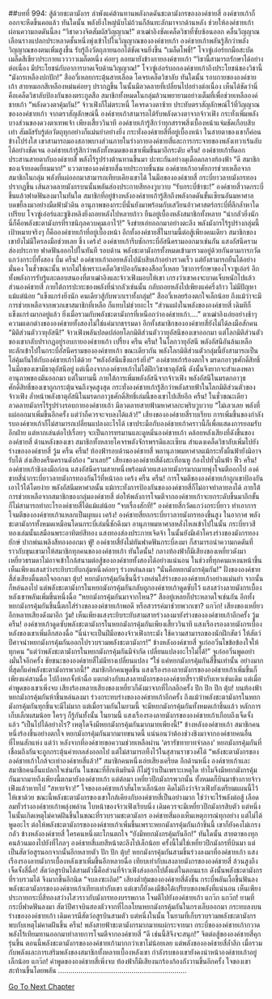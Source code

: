 ##บทที่ 994: สู้ด้วยชะตามังกร
ลำพังแค่ต้านทานพลังกดดันชะตามังกรขององค์ชายสี่ องค์ชายเก้าก็ออกจะหืดขึ้นคอแล้ว
ทันใดนั้น พลังยิ่งใหญ่นับไม่ถ้วนก็ล้นทะลักมาจากด้านหลัง ช่วยให้องค์ชายเก้าผ่อนความกดดันนี้ลง
“วิชาดวงจิตสัมผัสวิญญาณ!”
ตาเฒ่าอิงซัดเคล็ดวิชาที่ซับซ้อนออก คลื่นวิญญาณเลือนรางแปลกประหลาดชั้นหนึ่งพุ่งเข้าไปในวิญญาณขององค์ชายเก้า
องค์ชายเก้าพลันรู้สึกว่าพลังวิญญาณของตนเพิ่มสูงขึ้น รับรู้ถึงวัตถุภายนอกได้ชัดเจนยิ่งขึ้น
“เมล็ดโพธิ์!”
โจวซู่เอ๋อร์ยกมือสะบัด เมล็ดสีเขียวประกายแวววาวเมล็ดหนึ่ง ค่อยๆ ลอยมายังข้างกายองค์ชายเก้า
“วิชานี้สามารถรักษาได้อย่างต่อเนื่อง มีประโยชน์กับอาการบาดเจ็บด้านวิญญาณ!”
โจวซู่เอ๋อร์บอกองค์ชายเก้าถึงประโยชน์ของวิชานี้
“มังกรเหลืองปกปัก!”
สืออวี่เหลยกระตุ้นสายเลือด โคจรเคล็ดวิชาลับ
ทันใดนั้น รอบกายขององค์ชายเก้า สายหมอกสีเหลืองหม่นค่อยๆ ปรากฏขึ้น ในนั้นมีลวดลายที่เปลี่ยนไปอย่างต่อเนื่อง
เห็นได้ชัดว่านี่คือเคล็ดวิชาลับป้องกันของตระกูลสือ
สมาชิกทั้งหมดในกลุ่มล้วนพยายามอย่างเต็มที่เพื่อช่วยเหลือองค์ชายเก้า
“พลังดวงตาคุ้มกัน!”
จ้าวเฟิงก็ไม่ตระหนี่ โคจรดวงตาซ้าย ประทับตราสัญลักษณ์ไว้ที่วิญญาณขององค์ชายเก้า
จากตราสัญลักษณ์นี้ องค์ชายเก้าสามารถได้รับพลังดวงตาจากจ้าวเฟิง กระทั่งเพิ่มพลังบางส่วนของดวงตาเทพเจ้า
เพียงเสี้ยววินาที องค์ชายเก้ารู้สึกว่าทุกสรรพสิ่งเบื้องหน้าแจ่มชัดเกือบสิบเท่า สัมผัสรับรู้ต่อวัตถุทุกอย่างก็แม่นยำอย่างยิ่ง
กระทั่งองค์ชายสี่ที่อยู่เบื้องหน้า ในสายตาของเขาก็ค่อนข้างโปร่งใส เขาสามารถมองสภาพบางส่วนภายในร่างกายองค์ชายสี่และการกระจายของพลังเทวาเร้นลับได้อย่างชัดเจน
องค์ชายเก้ารู้สึกว่าพลังทั้งหมดของเขาเพิ่มขึ้นมาอีกระดับ
ครืน!
องค์ชายเก้ายืดอก ประสานสายตากับองค์ชายสี่
พลังไร้รูปร่างต้านทานขึ้นมา ปะทะกันอย่างดุเดือดกลางท้องฟ้า
“ดี สมาชิกของเจ้ายอดเยี่ยมมาก!”
แววตาขององค์ชายสี่ฉายประกายชื่นชม
องค์ชายเก้าอาศัยการช่วยเหลือจากสมาชิกในกลุ่ม พลังที่แผ่ออกมาสามารถเทียบเคียงเขาได้
ในมือขององค์ชายสี่ กระบี่ยาวลายมังกรทองปรากฏขึ้น เส้นลวดลายมังกรบนนั้นพลันส่องประกายสีทองวูบวาบ
“รับกระบี่ข้าซะ!”
องค์ชายสี่วาดกระบี่ขึ้นแล้วฟาดฟันลงมาในทันใด
สมาชิกที่อยู่ข้างหลังองค์ชายเก้ารู้สึกถึงพลังกดดันขั้นเซียนอันมหาศาล บดขยี้ลงมาอย่างมืดฟ้ามัวดิน
อานุภาพของกระบี่นั่นยังมาพร้อมกับเสวียนอ้าวศาสตร์กระบี่ที่ลึกล้ำหาใดเปรียบ
โจวซู่เอ๋อร์และซูชิงหลิงยิ่งถอยหลังไปหลายก้าว ยืนอยู่เบื้องหลังสมาชิกทั้งหลาย
“น่ากลัวยิ่งนัก นี่ก็คือพลังชะตามังกรที่ราชนิกุลควบคุมเอาไว้!”
จิงข่ายเอ่ยออกมาอย่างตะลึง
พลังมังกรไร้รูปร่างกลุ่มนี้ เป้าหมายจริงๆ ก็คือองค์ชายเก้าที่อยู่เบื้องหน้า
อีกทั้งองค์ชายสี่ในยามนี้ต่อสู้เพียงคนเดียว สมาชิกของเขายังไม่มีใครลงมือช่วยเลย
ชิ้ง เคร้ง!
องค์ชายเก้ารีบชักกระบี่อัสนีครามออกมาเช่นกัน แสงอัสนีครามส่องประกาย ฟาดฟันออกไปในทันที
รอบด้าน พลังชะตามังกรทั้งหมดเข้ามารวมอยู่ด้วยกันตามการกวัดแกว่งกระบี่ทั้งสอง
บึ้ม ครืน!
องค์ชายเก้าถอยหลังไปนับสิบเก้าอย่างรวดเร็ว แต่ยังสามารถยืนได้อย่างมั่นคง
ในชั่วขณะนั้น หากไม่ใช่เพราะเคล็ดวิชาป้องกันของสืออวี่เหลย วิชาการรักษาของโจวซูเอ๋อร์ อีกทั้งพลังการรับรู้และตอบสนองที่ตาเฒ่าอิงและจ้าวเฟิงมอบให้เขา เกรงว่าเขาคงจะบาดเจ็บหนักไปแล้ว
ส่วนองค์ชายสี่ ภายใต้การปะทะของพลังที่น่ากลัวเช่นนั้น กลับถอยหลังไปเพียงแค่ครึ่งก้าว ไม่มีปัญหาแม้แต่น้อย
“แข็งแกร่งยิ่งนัก คนเดียวสู้กับพวกเราทั้งกลุ่ม!”
สืออวี่เหลยร้องตกใจเล็กน้อย ถึงแม้ว่าจะมีการช่วยเหลือจากพวกเขาสมาชิกที่เหลือ ก็แทบไม่ช่วยอะไร
“ส่วนแฝงในพลังขององค์ชายสี่ เดิมทีก็แข็งแกร่งมากอยู่แล้ว ยิ่งเมื่อรวมกับพลังชะตามังกรที่เหนือกว่าองค์ชายเก้า....”
ตาเฒ่าอิงเอ่ยอย่างช้าๆ ความแตกต่างขององค์ชายทั้งสองไม่ใช่แค่มากธรรมดา
อีกทั้งสมาชิกขององค์ชายสี่ยังไม่ได้ลงมือสักคน
“มิติส่วนตัววายุอัสนี!”
จ้าวเฟิงพลันปลดปล่อยโลกมิติส่วนตัววายุอัสนีของเขาออกมา
แต่โลกมิติส่วนตัวของเขากลับปรากฏอยู่รอบกายองค์ชายเก้า
เปรี้ยง ครืน ครืน!
ในโลกวายุอัสนี พลังอัสนีอันล้นเหลือทะลักเข้าไปในกระบี่อัสนีครามขององค์ชายเก้า
ขณะเดียวกัน พลังโลกมิติส่วนตัวกลุ่มนี้ยังสามารถเป็นโล่คุ้มกันให้กับองค์ชายเก้าได้ด้วย
“พลังอัสนีแข็งแกร่งยิ่ง!”
องค์ชายเก้าร้องตกใจ
มรดกอาวุธศักดิ์สิทธิ์ในมือของเขามีธาตุอัสนีอยู่ แต่เนื่องจากองค์ชายเก้าไม่ได้ฝึกวิชาธาตุอัสนี ดังนั้นจึงยากจะสำแดงพลาอานุภาพของมันออกมา
แต่ในยามนี้ ภายใต้การเพิ่มพลังอัสนีจากจ้าวเฟิง พลังอัสนีในมรดกอาวุธศักดิ์สิทธิ์ของเขาถูกกระตุ้นจนถึงจุดสูงสุด
กระทั่งองค์ชายเก้ารู้สึกว่าพลังสายฟ้าในโลกมิติส่วนตัวของจ้าวเฟิง ล้ำหน้าพลังธาตุอัสนีในมรดกอาวุธศักดิ์สิทธิ์เล่มนี้ของเขาไปเสียอีก
ครืน!
ในชั่วขณะเดียว ลวดลายมังกรไร้รูปร่างรอบกายองค์ชายเก้า มีลวดลายสายฟ้ามหาศาลกะพริบวูบวาบ
“ไม่เลวเลย พลังที่แผ่ออกมาเพิ่มขึ้นอีกครั้ง แต่ว่าก็ควรจะจบลงได้แล้ว!”
เสียงขององค์ชายสี่ราบเรียบ การเพิ่มขึ้นของกำลังรบองค์ชายเก้าก็ไม่สามารถเปลี่ยนแปลงอะไรได้
เขาประมือกับองค์ชายเก้าคราวนี้ก็เพื่อแสดงการยอมรับอีกฝ่าย แต่หากเล่นต่อไปเรื่อยๆ จะเป็นการทรมานและดูหมิ่นองค์ชายเก้า
คล้อยหลังเสียงที่ดังขึ้นขององค์ชายสี่ ด้านหลังของเขา สมาชิกทั้งหลายโคจรพลังจักรพรรดิและเซียน สำแดงเคล็ดวิชาลับเพิ่มไปยังร่างขององค์ชายสี่
วู้ม ครืน ครืน!
ท้องฟ้ารอบด้านองค์ชายสี่ พลานุภาพมหาศาลแม้กระทั่งผืนฟ้ายังมิอาจรับได้ ส่งเสียงครืนครานดังก้อง
“มาเลย!”
เสียงขององค์ชายสี่ดังสะเทือนหู ก้องไปทั่วผืนฟ้า
ฟิ้ว ครืน!
องค์ชายเก้าชิงลงมือก่อน แสงอัสนีครามสายหนึ่งพร้อมด้วยแสงลายมังกรมากมายพุ่งโจมตีออกไป
องค์ชายสี่นำกระบี่ยาวลายมังกรทองกันไว้ที่หน้าอก
เคร้ง ครืน ครืน!
การโจมตีขององค์ชายเก้าถูกเขาป้องกันเอาไว้ได้โดยง่าย
พลังอัสนีมหาศาลนั้น แม้กระทั่งการป้องกันขององค์ชายสี่ก็ไม่อาจทำลายลงได้
ภายใต้การช่วยเหลือจากสมาชิกของกลุ่มองค์ชายสี่ ต่อให้พลังการโจมตีจากองค์ชายเก้าจะยกระดับขึ้นมาอีกขั้น ก็ไม่สามารถทำอะไรองค์ชายสี่ได้แม้แต่น้อย
“จบเรื่องสักที!”
องค์ชายสี่กวัดแกว่งกระบี่ยาว ทำเอาการโจมตีขององค์ชายเก้าแหลกเป็นผุยผง
เคร้ง!
องค์ชายสี่ยกกระบี่ยาวลายมังกรทองขึ้นสูง ในอากาศ พลังชะตามังกรทั้งหมดเหมือนโดนกระบี่เล่มนี้ชักดึงมา อานุภาพมหาศาลหลั่งไหลเข้าไปในนั้น
กระบี่ยาวสีทองเล่มนั้นเสมือนพระอาทิตย์สีทอง แสงทองส่องประกายเจิดจ้า ในนั้นยังมีเค้าโครงร่างของมังกรทองยักษ์ ปากพ่นเพลิงสีทองออกมา
ฟู่!
องค์ชายสี่ยังไม่ทันฟาดฟันกระบี่ลงมา ก็สามารถนำความกดดันที่ราวกับขุนเขามาให้สมาชิกทุกคนขององค์ชายเก้า
ทันใดนั้น!
กลางท้องฟ้าก็มีเสียงของเหยี่ยวดังมา
เหยี่ยวธรมดาไม่อาจเข้าใกล้สนามต่อสู้ขององค์ชายทั้งสองได้อย่างแน่นอน
ในช่วงที่ทุกคนแหงนหน้าขึ้น เห็นเพียงแสงสว่างระยิบระยับกลุ่มหนึ่งค่อยๆ ร่วงหล่นลงมา
“นั่นคือหยกมังกรคุ้มกัน!”
ฝั่งขององค์ชายสี่ส่งเสียงตื่นตกใจออกมา
ตุ้บ!
หยกมังกรคุ้มกันชิ้นนี้ร่วงหล่นใส่ร่างขององค์ชายเก้าอย่างแม่นยำ จากนั้นก็หล่นลงไป
แต่พลังชะตามังกรในหยกมังกรคุ้มกันกลับถูกองค์ชายเก้าดูดซับไว้
แสงสว่างลายมังกรเบื้องหลังเขาพลันเพิ่มขึ้นหนึ่งฉื่อ
“หยกมังกรคุ้มกันมาจากไหน?”
สืออยู่เหลยก็ประหลาดใจเช่นกัน อีกทั้งหยกมังกรคุ้มกันชิ้นนี้ตกใส่ร่างขององค์ชายเก้าพอดี หรือสวรรค์มาช่วยพวกเขา?
แกว๊ก!
เสียงของเหยี่ยวอีกหลายเสียงดังมาอีก
วู้ม!
เห็นเพียงแสงระยิบระยับสามสายร่วงลงมายังร่างขององค์ชายเก้าอีกครั้ง
วู้ม ครืน!
องค์ชายเก้าดูดซับพลังชะตามังกรในหยกมังกรคุ้มกันเพียงเสี้ยววินาที แสงเรืองรองลายมังกรเบื้องหลังของเขาเพิ่มอีกสองฉื่อ
“นี่น่าจะเป็นฝีมือของจ้าวเฟิงกระมัง ใช้ความสามารถของนักฝึกสัตว์ ให้สัตว์ปีศาจนำหยกมังกรคุ้มกันออกไปรวบรวมพลังชะตามังกร!”
ข้างหลังองค์ชายสี่ จูเก๋ออวิ๋นไขข้อข้องใจให้ทุกคน
“แต่ว่าพลังชะตามังกรในหยกมังกรคุ้มกันมีจำกัด เปลี่ยนแปลงอะไรไม่ได้!”
จูเก๋ออวิ๋นพูดอย่างมั่นใจอีกครั้ง
ชัยชนะขององค์ชายสี่ไม่มีทางเปลี่ยนแปลง
“ใช่ แค่หยกมังกรคุ้มกันสี่ชิ้นเท่านั้น อย่างมากที่สุดก็แค่พลังชะตามังกรพวกนี้!”
สมาชิกอีกคนพูดขึ้น
แสงเรืองรองลายมังกรขององค์ชายเก้าเพิ่มขึ้นก็เพียงแค่สามฉื่อ ไปถึงหกจั้งห้าฉื่อ แตกต่างกับแสงลายมังกรขององค์ชายสี่ราวฟ้ากับเหวเช่นเดิม
แต่เมื่อคำพูดของเขาเพิ่งจบ
เสียงร้องหลายเสียงของเหยี่ยวก็ดังมาจากที่ไกลอีกครั้ง
ปึก ปึก ปึก ตุ้บ!
บนท้องฟ้า หยกมังกรคุ้มกันห้าชิ้นหล่นลงมา ร่วงกระทบร่างขององค์ชายเก้าอีกครั้ง
ถึงแม้ว่าพลังชะตามังกรในหยกมังกรคุ้มกันทุกชิ้นจะมีไม่มาก แต่เมื่อรวมกันในยามนี้ จะมีหยกมังกรคุ้มกันทั้งหมดเก้าชิ้นแล้ว
หลักการเก็บเล็กผสมน้อย ใครๆ ก็รู้กันทั้งนั้น
ในยามนี้ แสงเรืองรองลายมังกรขององค์ชายเก้าเกือบถึงเจ็ดจั้งแล้ว
“เป็นไปได้อย่างไร? เหตุใดจึงมีหยกมังกรคุ้มกันมากมายเพียงนี้!”
ข้างหลังองค์ชายเก้า สมาชิกคนหนึ่งร้องขึ้นอย่างตกใจ
หยกมังกรคุ้มกันมากมายขนาดนี้ แน่นอนว่าต้องช่วงชิงมาจากองค์ชายคนอื่นที่ไหนสักแห่ง
แต่ว่า หลังจากที่องค์ชายขอความช่วยเหลือผ่าน ‘ตรารัชทายาทจำลอง’ หยกมังกรคุ้มกันที่เชื่อมถึงกันจะถูกกระตุ้นค่ายกลส่งออกไป แต่ไม่สามารถทิ้งไว้ในสุสานราชวงศ์ได้
“พลังชะตามังกรขององค์ชายเก้าใกล้จะเท่าองค์ชายสี่แล้ว!”
สมาชิกคนหนึ่งเอ่ยเสียงเครียด
อีกด้านหนึ่ง
องค์ชายเก้าและสมาชิกคนอื่นแปลกใจเช่นกัน ในขณะที่ฮึกเหิมยินดี ก็ไม่รู้ว่าเป็นเพราะเหตุใด
ทำไมจึงมีหยกมังกรคุ้มกันมากมายถึงเพียงนี้ตกมายังองค์ชายเก้า
แต่ต่อมา เหยี่ยวปีกมังกรพวกนั้น ทั้งหมดก็บินมาข้างกายจ้าวเฟิงแล้วหายไป
“สหายจ้าว!”
ใจขององค์ชายเก้าสั่นไหวเล็กน้อย คิดไม่ถึงว่าจ้าวเฟิงยังเตรียมแผนนี้ไว้ให้เขาด้วย
ขณะนี้พลังชะตามังกรของเขาใกล้เคียงกับองค์ชายสี่เป็นอย่างมาก ใช่ว่าจะไร้พลังต่อสู้
เลือดลมทั่วร่างองค์ชายเก้าพลุ่งพล่าน
ใบหน้าของจ้าวเฟิงเรียบนิ่ง เดิมควรจะมีเหยี่ยวปีกมังกรสิบตัว แต่หนึ่งในนั้นเกิดเหตุไม่คาดฝันขึ้นในขณะที่รวบรวมชะตามังกร
องค์ชายสี่มองเห็นเหตุการณ์ทุกอย่าง แต่ไม่ได้พูดอะไร
ต่อให้พลังชะตามังกรขององค์ชายเก้าเพิ่มขึ้นเพราะหยกมังกรคุ้มกันเก้าชิ้นนี้ เขาก็ยังคงไม่เกรงกลัว
ข้างหลังองค์ชายสี่ ใครคนหนึ่งตะโกนตกใจ “ยังมีหยกมังกรคุ้มกันอีก!”
ทันใดนั้น สายตาของทุกคนล้วนมองไปยังที่ไกลๆ
องค์ชายสี่เผยสีหน้าตะลึงไปเล็กน้อย
ครั้งนี้ไม่ใช่เหยี่ยวปีกมังกรที่บินมา แต่เป็นสัตว์อสูรนอกจากนั้นอีกหลายตัว
ปัก ปัก ตุ้บ!
หยกมังกรคุ้มกันสามชิ้นร่วงลงมาที่องค์ชายเก้า แสงเรืองรองลายมังกรเบื้องหลังเขาเพิ่มขึ้นอีกหลายฉื่อ
เทียบเท่ากับแสงลายมังกรขององค์ชายสี่ ล้วนสูงถึงเจ็ดจั้งสี่ฉื่อ!
สัตว์อสูรบินได้สามตัวนี้คือส่วนที่จ้าวเฟิงส่งออกไปตั้งแต่ในตอนแรก ดังนั้นพลังชะตามังกรที่รวบรวมได้ จึงมากขึ้นอีกนิด
“จบลงซะเถิด!”
เสียงต่ำทุ้มขององค์ชายสี่ดังขึ้น กระบี่พลันเงื้อขึ้นฟันลง
พลังชะตามังกรขององค์ชายเก้าเทียบเท่ากับเขา
แต่เขาก็ยังคงมีข้อได้เปรียบของพลังที่แน่นอน
เห็นเพียงประกายกระบี่สีทองสว่างไสวราวกับมังกรทองบรรพกาล โจมตีไปยังองค์ชายเก้า
แกว๊ก แกว๊ก!
ยามที่กระบี่ฟาดฟันลงมา สัตว์ปีศาจบินสองตัวจากที่ไกลโยนหยกมังกรคุ้มกันในกรงเล็บออกมา กระทบลงบนร่างขององค์ชายเก้า
เดิมควรมีสัตว์อสูรบินสามตัว แต่หนึ่งในนั้น ในยามที่เก็บรวบรวมพลังชะตามังกรพบกับเหตุไม่คาดฝันขึ้น
ครืน!
พลังสายฟ้าชะตามังกรมากมายแผ่กระจายมา
กระบี่ขององค์ชายเก้ากวาดพลังไร้เทียมทานออกมาทำลายการโจมตีจากองค์ชายสี่
“ดี เช่นนี้สิจึงจะสนุก!”
จิตต่อสู้ขององค์ชายสี่คุกรุ่นขึ้น
ตอนนี้พลังชะตามังกรขององค์ชายเก้ามากกว่าเขาไม่น้อยเลย
แต่พลังขององค์ชายสี่ล้ำลึก เมื่อรวมกับพลังและการเสริมพลังของสมาชิกทั้งหลายเบื้องหลังเขา
กำลังรบของเขายังคงนำหน้าองค์ชายเก้าอยู่เล็กน้อย
แกว๊ก!
คำพูดขององค์ชายสี่เพิ่งจบ ท้องฟ้าก็มีเสียงนกร้องก้องกังวานขึ้นอีกครั้ง ใจของเขาสะท้านขึ้นโดยพลัน
………………………………………………………


[Go To Next Chapter]( ./232.md)
